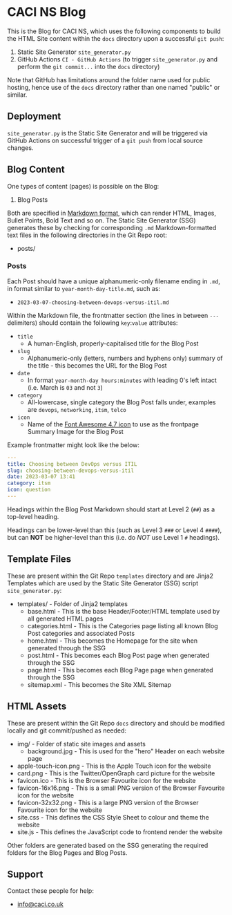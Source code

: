 # CACI NS Blog
This is the Blog for CACI NS, which uses the following components to build the HTML Site content within the `docs` directory upon a successful `git push`:

1. Static Site Generator `site_generator.py`
2. GitHub Actions `CI - GitHub Actions` (to trigger `site_generator.py` and perform the `git commit...` into the `docs` directory)

Note that GitHub has limitations around the folder name used for public hosting, hence use of the `docs` directory rather than one named "public" or similar.

## Deployment
`site_generator.py` is the Static Site Generator and will be triggered via GitHub Actions on successful trigger of a `git push` from local source changes.

## Blog Content
One types of content (pages) is possible on the Blog:

1. Blog Posts

Both are specified in [Markdown format](https://www.markdownguide.org/cheat-sheet/), which can render HTML, Images, Bullet Points, Bold Text and so on. The Static Site Generator (SSG) generates these by checking for corresponding `.md` Markdown-formatted text files in the following directories in the Git Repo root:

* posts/

### Posts
Each Post should have a unique alphanumeric-only filename ending in `.md`, in format similar to `year-month-day-title.md`, such as:

* `2023-03-07-choosing-between-devops-versus-itil.md`

Within the Markdown file, the frontmatter section (the lines in between `---` delimiters) should contain the following `key`:`value` attributes:

* `title`
  * A human-English, properly-capitalised title for the Blog Post
* `slug`
  * Alphanumeric-only (letters, numbers and hyphens only) summary of the title - this becomes the URL for the Blog Post
* `date`
  * In format `year-month-day hours:minutes` with leading 0's left intact (i.e. March is `03` and not `3`)
* `category`
  * All-lowercase, single category the Blog Post falls under, examples are `devops`, `networking`, `itsm`, `telco`
* `icon`
  * Name of the [Font Awesome 4.7 icon](https://fontawesome.com/v4/icons/) to use as the frontpage Summary Image for the Blog Post

Example frontmatter might look like the below:

```YAML
---
title: Choosing between DevOps versus ITIL
slug: choosing-between-devops-versus-itil
date: 2023-03-07 13:41
category: itsm
icon: question
---
```
Headings within the Blog Post Markdown should start at Level 2 (`##`) as a top-level heading.

Headings can be lower-level than this (such as Level 3 `###` or Level 4 `####`), but can **NOT** be higher-level than this (i.e. do *NOT* use Level 1 `#` headings). 

## Template Files
These are present within the Git Repo `templates` directory and are Jinja2 Templates which are used by the Static Site Generator (SSG) script `site_generator.py`:

* templates/ - Folder of Jinja2 templates
  * base.html - This is the base Header/Footer/HTML template used by all generated HTML pages
  * categories.html - This is the Categories page listing all known Blog Post categories and associated Posts
  * home.html - This becomes the Homepage for the site when generated through the SSG
  * post.html - This becomes each Blog Post page when generated through the SSG
  * page.html - This becomes each Blog Page page when generated through the SSG
  * sitemap.xml - This becomes the Site XML Sitemap

## HTML Assets
These are present within the Git Repo `docs` directory and should be modified locally and git commit/pushed as needed:

* img/ - Folder of static site images and assets
  * background.jpg - This is used for the "hero" Header on each website page
* apple-touch-icon.png - This is the Apple Touch icon for the website
* card.png - This is the Twitter/OpenGraph card picture for the website
* favicon.ico - This is the Browser Favourite icon for the website
* favicon-16x16.png - This is a small PNG version of the Browser Favourite icon for the website
* favicon-32x32.png - This is a large PNG version of the Browser Favourite icon for the website
* site.css - This defines the CSS Style Sheet to colour and theme the website
* site.js - This defines the JavaScript code to frontend render the website

Other folders are generated based on the SSG generating the required folders for the Blog Pages and Blog Posts.

## Support
Contact these people for help:

* [info@caci.co.uk](mailto:info@caci.co.uk)
